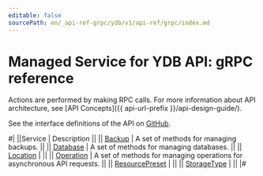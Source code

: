 ```yaml
---
editable: false
sourcePath: en/_api-ref-grpc/ydb/v1/api-ref/grpc/index.md
---
```


# Managed Service for YDB API: gRPC reference

Actions are performed by making RPC calls. For more information about API architecture, see [API Concepts]({{ api-url-prefix }}/api-design-guide/).

See the interface definitions of the API on [GitHub](https://github.com/yandex-cloud/cloudapi).

#|
||Service | Description ||
|| [Backup](Backup/index.md) | A set of methods for managing backups. ||
|| [Database](Database/index.md) | A set of methods for managing databases. ||
|| [Location](Location/index.md) |  ||
|| [Operation](Operation/index.md) | A set of methods for managing operations for asynchronous API requests. ||
|| [ResourcePreset](ResourcePreset/index.md) |  ||
|| [StorageType](StorageType/index.md) |  ||
|#